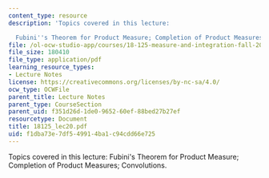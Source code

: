 ```yaml
---
content_type: resource
description: 'Topics covered in this lecture:

  Fubini''s Theorem for Product Measure; Completion of Product Measures; Convolutions.'
file: /ol-ocw-studio-app/courses/18-125-measure-and-integration-fall-2003/f1dba73e7df549914ba1c94cdd66e725_18125_lec20.pdf
file_size: 180410
file_type: application/pdf
learning_resource_types:
- Lecture Notes
license: https://creativecommons.org/licenses/by-nc-sa/4.0/
ocw_type: OCWFile
parent_title: Lecture Notes
parent_type: CourseSection
parent_uid: f351d26d-1de0-9652-60ef-88bed27b27ef
resourcetype: Document
title: 18125_lec20.pdf
uid: f1dba73e-7df5-4991-4ba1-c94cdd66e725
---
```

Topics covered in this lecture:
Fubini's Theorem for Product Measure; Completion of Product Measures; Convolutions.